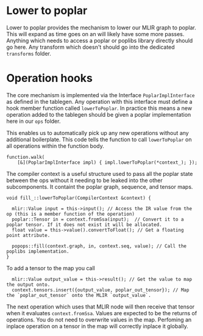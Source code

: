 # Lower to poplar

Lower to poplar provides the mechanism to lower our MLIR graph to poplar. This will expand as time goes on an will likely have some more passes. Anything which needs to access a poplar or poplibs library directly should go here. Any transform which doesn't should go into the dedicated `transforms` folder.


# Operation hooks

The core mechanism is implemented via the Interface `PoplarImplInterface` as defined in the tablegen. Any operation with this interface must define a hook member function called `lowerToPoplar`. In practice this means a new operation added to the tablegen should be given a poplar implementation here in our `ops` folder.


This enables us to automatically pick up any new operations without any additional boilerplate. This code tells the function to call `lowerToPoplar` on all operations within the function body.

```
function.walk(
    [&](PoplarImplInterface impl) { impl.lowerToPoplar(*context_); });
```

The compiler context is a useful structure used to pass all the poplar state between the ops without it needing to be leaked into the other subcomponents. It containt the poplar graph, sequence, and tensor maps.

```
void fill_::lowerToPoplar(CompilerContext &context) {

  mlir::Value input = this->input(); // Access the IR value from the op (this is a member function of the operation)
  poplar::Tensor in = context.fromSsa(input);  // Convert it to a poplar tensor. If it does not exist it will be allocated.
  float value = this->value().convertToFloat(); // Get a floating point attribute. 

  popops::fill(context.graph, in, context.seq, value); // Call the poplibs implementation.
}
```

To add a tensor to the map you call 

```
  mlir::Value output_value = this->result(); // Get the value to map the output onto.
  context.tensors.insert({output_value, poplar_out_tensor}); // Map the `poplar_out_tensor` onto the MLIR `output_value`.
```

The next operation which uses that MLIR node will then receive that tensor when it evaluates `context.fromSsa`. Values are expected to be the returns of operations. You do not need to overwrite values in the map. Perfoming an inplace operation on a tensor in the map will correctly inplace it globally.
